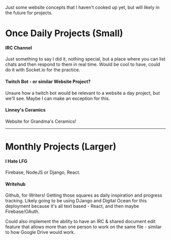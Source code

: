 Just some website concepts that I haven't cooked up yet, but will likely in the future for projects.

# Once Daily Projects (Small)

#### IRC Channel

Just something to say I did it, nothing special, but a place where you can list chats and then respond to them in real time. Would be cool to have, could do it with Socket.io for the practice.

#### Twitch Bot - or similar Website Project?

Unsure how a twitch bot would be relevant to a website a day project, but we'll see. Maybe I can make an exception for this.

#### Linney's Ceramics

Website for Grandma's Ceramics!

---

# Monthly Projects (Larger)

#### I Hate LFG

Firebase, NodeJS or Django, React.

#### Writehub

Github, for Writers! Getting those squares as daily inspiration and progress tracking. Likely going to be using DJango and Digital Ocean for this deployment because it's all text based - React, and then maybe Firebase/OAuth.

Could also implement the ability to have an IRC & shared document edit feature that allows more than one person to work on the same file - similar to how Google Drive would work.
